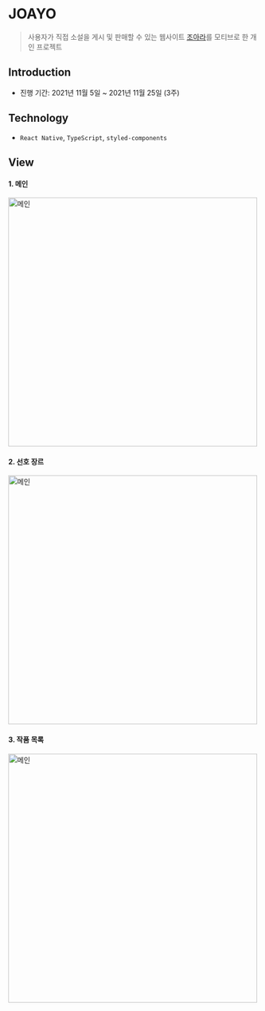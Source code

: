 # JOAYO
> 사용자가 직접 소설을 게시 및 판매할 수 있는 웹사이트 [조아라](https://www.joara.com/)를 모티브로 한 개인 프로젝트

## Introduction
- 진행 기간: 2021년 11월 5일 ~ 2021년 11월 25일 (3주)

## Technology
- `React Native`, `TypeScript`, `styled-components`

## View
#### 1. 메인
<img width="500" alt="메인" src="https://user-images.githubusercontent.com/40952119/146367599-810523a0-9dd5-423c-95ee-c579ddfe3a6a.png">

#### 2. 선호 장르
<img width="500" alt="메인" src="https://user-images.githubusercontent.com/40952119/146367608-1ff8ab3a-233a-473a-9065-daf6e0902a72.png">

#### 3. 작품 목록
<img width="500" alt="메인" src="https://user-images.githubusercontent.com/40952119/146367616-770535c8-ac8a-43bc-907c-cf78753a1b47.png">
